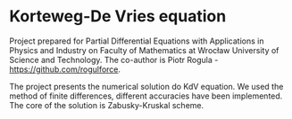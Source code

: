 # Korteweg-De Vries equation 

Project prepared for Partial Differential Equations with Applications in Physics and Industry on Faculty of Mathematics at Wrocław University of Science and Technology. 
The co-author is Piotr Rogula - https://github.com/rogulforce. 

The project presents the numerical solution do KdV equation. We used the method of finite differences, different accuracies have been implemented. 
The core of the solution is Zabusky-Kruskal scheme. 
